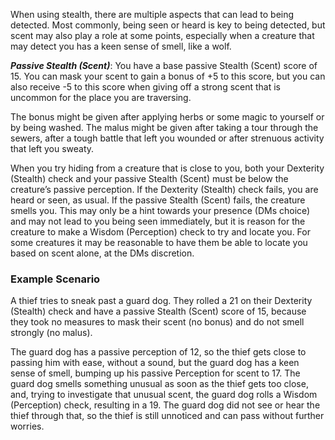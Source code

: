 When using stealth, there are multiple aspects that can lead to being detected. Most commonly, being seen or heard is key to being detected, but scent may also play a role at some points, especially when a creature that may detect you has a keen sense of smell, like a wolf.

***Passive Stealth (Scent)***: You have a base passive Stealth (Scent) score of 15. You can mask your scent to gain a bonus of +5 to this score, but you can also receive -5 to this score when giving off a strong scent that is uncommon for the place you are traversing.

The bonus might be given after applying herbs or some magic to yourself or by being washed. The malus might be given after taking a tour through the sewers, after a tough battle that left you wounded or after strenuous activity that left you sweaty.

When you try hiding from a creature that is close to you, both your Dexterity (Stealth) check and your passive Stealth (Scent) must be below the creature’s passive perception. If the Dexterity (Stealth) check fails, you are heard or seen, as usual. If the passive Stealth (Scent) fails, the creature smells you. This may only be a hint towards your presence (DMs choice) and may not lead to you being seen immediately, but it is reason for the creature to make a Wisdom (Perception) check to try and locate you. For some creatures it may be reasonable to have them be able to locate you based on scent alone, at the DMs discretion.
### Example Scenario
A thief tries to sneak past a guard dog. They rolled a 21 on their Dexterity (Stealth) check and have a passive Stealth (Scent) score of 15, because they took no measures to mask their scent (no bonus) and do not smell strongly (no malus).

The guard dog has a passive perception of 12, so the thief gets close to passing him with ease, without a sound, but the guard dog has a keen sense of smell, bumping up his passive Perception for scent to 17. The guard dog smells something unusual as soon as the thief gets too close, and, trying to investigate that unusual scent, the guard dog rolls a Wisdom (Perception) check, resulting in a 19. The guard dog did not see or hear the thief through that, so the thief is still unnoticed and can pass without further worries.